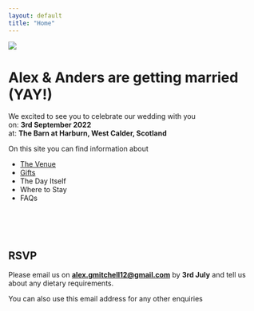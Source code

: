 ```yaml
---
layout: default
title: "Home"
---
```

<a href="https://lh3.googleusercontent.com/F67FZavXFOAZm7Rwq_YNZkg-QuUnfegMOw_r3aishMDgW8R_qac7v2eLqmp6fNFtSa8xutwkH3WB5jRNVzl8XhAKejgoV_9F02yxut9aMOX0O6blXP_bBpEyV-kMakV7OrBLUIJBYQ=w2400?source=screenshot.guru"> <img src="https://lh3.googleusercontent.com/F67FZavXFOAZm7Rwq_YNZkg-QuUnfegMOw_r3aishMDgW8R_qac7v2eLqmp6fNFtSa8xutwkH3WB5jRNVzl8XhAKejgoV_9F02yxut9aMOX0O6blXP_bBpEyV-kMakV7OrBLUIJBYQ=w600-h315-p-k" /> </a>

# Alex & Anders are getting married (YAY!)
We excited to see you to celebrate our wedding with you<br/>
on: **3rd September 2022**<br/>
at: **The Barn at Harburn, West Calder, Scotland**

On this site you can find information about
- [The Venue](venue.md)
- [Gifts](gifts.md)
- The Day Itself
- Where to Stay
- FAQs
<br/>
<br/>
<br/>

## RSVP
Please email us on **alex.gmitchell12@gmail.com** by **3rd July** and tell us about any dietary requirements.

You can also use this email address for any other enquiries
